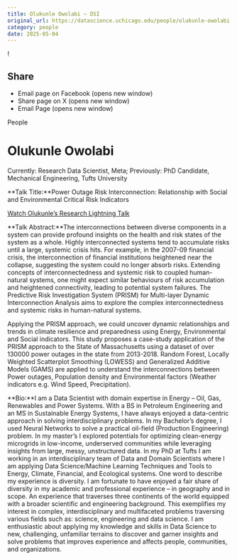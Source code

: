 ```yaml
---
title: Olukunle Owolabi – DSI
original_url: https://datascience.uchicago.edu/people/olukunle-owolabi
category: people
date: 2025-05-04
---
```


<!-- Table-like structure detected -->

!

## Share

* Email page on Facebook (opens new window)
* Share page on X (opens new window)
* Email Page (opens new window)

<!-- Table-like structure detected -->

People

# Olukunle Owolabi

Currently: Research Data Scientist, Meta; Previously: PhD Candidate, Mechanical Engineering, Tufts University

**Talk Title:**Power Outage Risk Interconnection: Relationship with Social and Environmental Critical Risk Indicators

[Watch Olukunle’s Research Lightning Talk](https://www.youtube.com/watch?v=0relBaBHabw&list=PL0IrIAIuK93H0cbSgTHNEroKJTamJMuGV&index=7)

**Talk Abstract:**The interconnections between diverse components in a system can provide profound insights on the health and risk states of the system as a whole. Highly interconnected systems tend to accumulate risks until a large, systemic crisis hits. For example, in the 2007-09 financial crisis, the interconnection of financial institutions heightened near the collapse, suggesting the system could no longer absorb risks. Extending concepts of interconnectedness and systemic risk to coupled human-natural systems, one might expect similar behaviours of risk accumulation and heightened connectivity, leading to potential system failures. The Predictive Risk Investigation System (PRISM) for Multi-layer Dynamic Interconnection Analysis aims to explore the complex interconnectedness and systemic risks in human-natural systems.

Applying the PRISM approach, we could uncover dynamic relationships and trends in climate resilience and preparedness using Energy, Environmental and Social indicators. This study proposes a case-study application of the PRISM approach to the State of Massachusetts using a dataset of over 130000 power outages in the state from 2013-2018. Random Forest, Locally Weighted Scatterplot Smoothing (LOWESS) and Generalized Additive Models (GAMS) are applied to understand the interconnections between Power outages, Population density and Environmental factors (Weather indicators e.g. Wind Speed, Precipitation).

**Bio:**I am a Data Scientist with domain expertise in Energy – Oil, Gas, Renewables and Power Systems. With a BS in Petroleum Engineering and an MS in Sustainable Energy Systems, I have always enjoyed a data-centric approach in solving interdisciplinary problems. In my Bachelor’s degree, I used Neural Networks to solve a practical oil-field (Production Engineering) problem. In my master’s I explored potentials for optimizing clean-energy microgrids in low-income, underserved communities while leveraging insights from large, messy, unstructured data. In my PhD at Tufts I am working in an interdisciplinary team of Data and Domain Scientists where I am applying Data Science/Machine Learning Techniques and Tools to Energy, Climate, Financial, and Ecological systems. One word to describe my experience is diversity. I am fortunate to have enjoyed a fair share of diversity in my academic and professional experience – in geography and in scope. An experience that traverses three continents of the world equipped with a broader scientific and engineering background. This exemplifies my interest in complex, interdisciplinary and multifaceted problems traversing various fields such as: science, engineering and data science. I am enthusiastic about applying my knowledge and skills in Data Science to new, challenging, unfamiliar terrains to discover and garner insights and solve problems that improves experience and affects people, communities, and organizations.